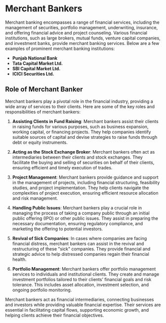 # Merchant Bankers

Merchant banking encompasses a range of financial services, including the management of securities, portfolio management, underwriting, insurance, and offering financial advice and project counseling. Various financial institutions, such as large brokers, mutual funds, venture capital companies, and investment banks, provide merchant banking services. Below are a few examples of prominent merchant banking institutions:

- **Punjab National Bank**
- **Tata Capital Market Ltd.**
- **SBI Capital Market Ltd.**
- **ICICI Securities Ltd.**

## Role of Merchant Banker

Merchant bankers play a pivotal role in the financial industry, providing a wide array of services to their clients. Here are some of the key roles and responsibilities of merchant bankers:

1. **Assisting Clients in Fund Raising**: Merchant bankers assist their clients in raising funds for various purposes, such as business expansion, working capital, or financing projects. They help companies identify suitable sources of capital and devise strategies to raise funds through debt or equity instruments.

2. **Acting as the Stock Exchange Broker**: Merchant bankers often act as intermediaries between their clients and stock exchanges. They facilitate the buying and selling of securities on behalf of their clients, ensuring efficient and timely execution of trades.

3. **Project Management**: Merchant bankers provide guidance and support in the management of projects, including financial structuring, feasibility studies, and project implementation. They help clients navigate the complexities of project execution, ensuring efficient resource allocation and risk management.

4. **Handling Public Issues**: Merchant bankers play a crucial role in managing the process of taking a company public through an initial public offering (IPO) or other public issues. They assist in preparing the necessary documentation, ensuring regulatory compliance, and marketing the offering to potential investors.

5. **Revival of Sick Companies**: In cases where companies are facing financial distress, merchant bankers can assist in the revival and restructuring of these "sick" companies. They provide financial and strategic advice to help distressed companies regain their financial health.

6. **Portfolio Management**: Merchant bankers offer portfolio management services to individuals and institutional clients. They create and manage investment portfolios tailored to their clients' financial goals and risk tolerance. This includes asset allocation, investment selection, and ongoing portfolio monitoring.

Merchant bankers act as financial intermediaries, connecting businesses and investors while providing valuable financial expertise. Their services are essential in facilitating capital flows, supporting economic growth, and helping clients achieve their financial objectives.